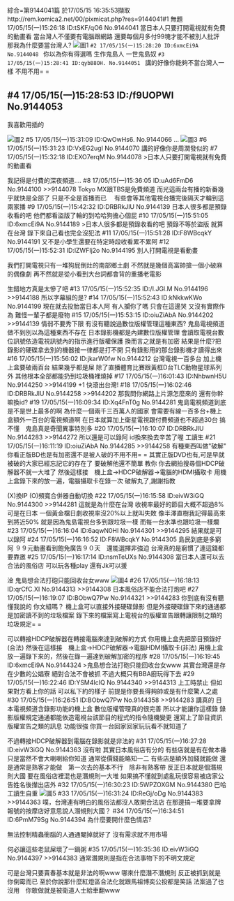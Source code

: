 綜合=第9144041篇 於17/05/15 16:35:53擷取http://rem.komica2.net/00/pixmicat.php?res=9144041#1 無題 17/05/15(一)15:26:18 ID:tSKF/qO6 No.9144041 
當日本人只要打開電視就有免費的動畫看
當台灣人不僅要有電腦跟網路
還要每個月多付99塊才能不被別人批評
那我為什麼要當台灣人?
![圖1](http://web.archive.org/web/2016/http://p2.komica.ml/00/src/1494833178523.jpg)
```#2 17/05/15(一)15:28:20 ID:6xmcEi9A No.9144048 ```
你以為你有得選嗎
生作鬼島人
一世鬼島奴
```#3 17/05/15(一)15:28:41 ID:qybB8OH. No.9144051 ```
講的好像你能夠不當台灣人一樣
不用不用= =
## #4 17/05/15(一)15:28:53 ID:/f9UOPWI No.9144053 
我喜歡用插的




![圖2](http://web.archive.org/web/2016/http://p2.komica.ml/00/src/1494833333855.jpg)
#5 17/05/15(一)15:31:09 ID:QwOwHs6. No.9144066 
...
![圖3](http://web.archive.org/web/2016/http://p2.komica.ml/00/src/1494833469110.jpg)
#6 17/05/15(一)15:31:23 ID:VxEG2ugI No.9144070 
講的好像你是周潤發似的
#7 17/05/15(一)15:32:18 ID:EXO7erqM No.9144078 
&gt;日本人只要打開電視就有免費的動畫看

我記得是付費的深夜頻道....
#8 17/05/15(一)15:36:05 ID:uAd6FmD6 No.9144100 
&gt;&gt;9144078
Tokyo MX跟TBS是免費頻道
而光這兩台有播的新番幾乎就快是全部了
只是不全是首播而已　
有些會等其他電視台播完後隔天才輪到這兩家播
#9 17/05/15(一)15:42:32 ID:DRBRkJlU No.9144139 
日本人很多都是預錄收看的吧 他們都看盜版了輪的到哈哈狗擔心個屁
#10 17/05/15(一)15:51:05 ID:6xmcEi9A No.9144189 
&gt;日本人很多都是預錄收看的吧 
預錄不等於盜版
就算在台灣
錄下來自己看也完全沒犯法
#11 17/05/15(一)15:51:28 ID:F8WBcqkY No.9144191 
又不是小學生還要在特定時段收看累不累阿
#12 17/05/15(一)15:52:31 ID:lZWFIj2o No.9144195 
別人打開電視是看動畫

我們打開電視只有一堆狗屁倒灶的南部鄉土劇
不然就是幾個高富帥搶一個小破麻的偶像劇
再不然就是從小看到大台詞都會背的重播老電影

生錯地方真是太慘了吧
#13 17/05/15(一)15:52:35 ID:/I.JGl.M No.9144196 
&gt;&gt;9144188
所以字幕組的是?
#14 17/05/15(一)15:52:43 ID:kNkkwKWo No.9144199 
現在就去投胎當日本人阿
有人攔你了嗎
只會在這邊哭 又沒有實際作為
難怪一輩子都是廢物
#15 17/05/15(一)15:53:15 ID:oiuZiAbA No.9144202 
&gt;&gt;9144139
情弱不要秀下限
有沒有聽說過數位版權管理這種東西?
鬼島電視頻道做不到別以為這種東西不存在
日本錄影機都是內建數位版權管理
會讀取電視台數位訊號依造電視訊號內的指示進行版權保護
換而言之就是有加密
結果是什麼?把錄影的硬碟拿去別的機器接一律都是打不開
只有錄影用的那台錄影機才讀得出來
#16 17/05/15(一)15:56:02 ID:jkarW0fw No.9144212 
台灣電視一百多台
加上機上盒要破兩百台
結果幾乎都是屎
除了直播體育比賽跟黃框D台TLC動物星球系列外
其他根本全部都能扔到垃圾桶裡燒掉
#17 17/05/15(一)16:01:43 ID:NhbwnH5U No.9144250 
&gt;&gt;9144199
+1
快滾出台灣!
#18 17/05/15(一)16:02:46 ID:DRBRkJlU No.9144258 
&gt;&gt;9144202
那我問你網路上片源怎麼來的 還有你幹嘛換id?
#19 17/05/15(一)16:09:34 ID:Xq4FnT0g No.9144281 
鬼島電視頻道到底是不是世上最多的啊
為什麼一個兩千三百萬人的國家
會需要有線一百多台+機上盒額外一百台的電視頻道啊
在日本就算加上衛星電視跟付費頻道也不超過30台
搞不懂　鬼島真是奇聞異事特別多
#20 17/05/15(一)16:10:07 ID:DRBRkJlU No.9144283 
&gt;&gt;9144272
所以還是可以錄阿 id換來換去辛苦了喔 工讀生
#21 17/05/15(一)16:11:19 ID:oiuZiAbA No.9144285 
&gt;&gt;9144258
有種東西叫做&quot;破解&quot;
你看正版BD也是有加密還不是被人破的不用不用= =
其實正版DVD也有,可是早就被破的大家已經忘記它的存在了
要破解他還不簡單
教你
你去網拍搜尋個HDCP破解器不就一大堆了
然後這樣接　機上盒-&gt;HDCP破解器-&gt;電腦的HDMI攝取卡
用機上盒錄下來的放一遍，電腦攝取卡在錄一次
破解丸了,謝謝指教


(X)換IP
(O)頻寬合併器自動切換
#22 17/05/15(一)16:15:58 ID:eivW3iGQ No.9144300 
&gt;&gt;9144281
這就是為什麼在台灣
收視率最好的節目大概不超過8%
可是在日本
一個黃金檔日劇收視率沒20%以上就叫失敗
像半澤直樹我記得最高來到將近50%
就是因為鬼島電視台多到跟垃圾一樣
而每一台水準也跟垃圾一樣爛
#23 17/05/15(一)16:16:04 ID:6aqwN0HI No.9144301 
&gt;&gt;9144295
結果就是可以錄阿
#24 17/05/15(一)16:16:52 ID:F8WBcqkY No.9144305 
島民到底是多窮阿
９９元動畫看到飽免廣告９０天　還能選擇非強迫
台灣真的是窮慣了連這錢都要靠邀
#25 17/05/15(一)16:17:14 ID:nsmTeUXs No.9144308 
當日本人還可以去合法的風俗店
可以玩各種play
還有Jk可以援

淦 鬼島想合法打砲只能回收台女www
![圖4](http://web.archive.org/web/2016/http://p2.komica.ml/00/src/1494836234495.jpg)
#26 17/05/15(一)16:18:13 ID:qrCfC.XI No.9144313 
&gt;&gt;9144308
日本風俗店不能合法打炮吧
#27 17/05/15(一)16:19:07 ID:BObwQ7Pw No.9144321 
&gt;&gt;9144283
你到底有沒有聽懂我說的
你文組嗎？
機上盒可以直接外接硬碟錄影
但是外接硬碟錄下來的通通都是加密讀不到的垃圾檔案
錄下來的檔案寫上電視台的版權宣告跟轉讓限制之類的垃圾規定= =

可以轉接HDCP破解器在轉接電腦來達到破解的方式
你用機上盒先把節目預錄好(合法)
然後在這樣接　機上盒-&gt;HDCP破解器-&gt;電腦HDMI攝取卡(非法)
用機上盒放一遍錄下來的，然後在錄一遍達到破解加密的程序
#28 17/05/15(一)16:19:45 ID:6xmcEi9A No.9144324 
&gt;鬼島想合法打砲只能回收台女www
其實台灣還是存在少數的公娼寮
絕對合法不會被抓
不過大概只有BBA廚玩得下去
#29 17/05/15(一)16:22:46 ID:YSM4IcIQ No.9144340 
&gt;&gt;9144313
上工時禁止
但如果對方看上你的話
可以私下約的樣子
前提是你要長得夠帥或是有什麼驚人之處
#30 17/05/15(一)16:26:51 ID:BObwQ7Pw No.9144358 
&gt;&gt;9144283
講真的
日本電視頻道含錄影功能的機上盒
數位版權管理真的很完善
所以才能讓你這樣錄
錄影版權規定通通都能依造電視台該節目的程式的指令隨機變更
還寫上了節目資訊版權宣告之類的訊息
功能很強
你買一台回家回家玩玩看不就知道了


不過轉接HDCP破解器到電腦在錄影就是非法的
#31 17/05/15(一)16:27:28 ID:eivW3iGQ No.9144363 
沒有啦
其實日本風俗店有分的
有些店就是有在做本番
只是當然不會大喇喇給你知道
通常從價錢能略知一二
有些店是額外加錢就能做
還是通常是熟客才能做　第一次去的基本不行　除非有熟客帶
反正日本就是個潛規則大國
要在風俗店裡混也是潛規則一大堆
如果搞不懂就到處亂玩很容易被店家公告姓名後攆出店外
#32 17/05/15(一)16:30:23 ID:5WPZOXGM No.9144380 
巴哈工讀生自重
![圖5](http://web.archive.org/web/2016/http://p2.komica.ml/00/src/1494837023687.jpg)
#33 17/05/15(一)16:31:24 ID:ReGj/oDg No.9144383 
&gt;&gt;9144363
噗，台灣連有明白的風俗法都沒人敢開合法店
在那邊搞一堆要拿牌報號的按摩店好意思說人潛規則大國？
#34 17/05/15(一)16:34:51 ID:6PmM79Sg No.9144394 
為什麼要開什麼色情店?

無法控制精蟲衝腦的人通通閹掉就好了
沒有需求就不用市場

何必讓這些老鼠屎壞了一鍋粥
#35 17/05/15(一)16:35:36 ID:eivW3iGQ No.9144397 
&gt;&gt;9144383
通常潛規則是指在合法事物下的不明文規定

可是台灣只要賣春基本就是非法的啊www
哪來什麼潛不潛規則 反正被抓到就是你倒霉而已
至於你說那什麼紅燈區合法化就跟馬祖博奕公投都是笑話
法案過了也沒用　你敢做就是被衛道人士給車翻www
